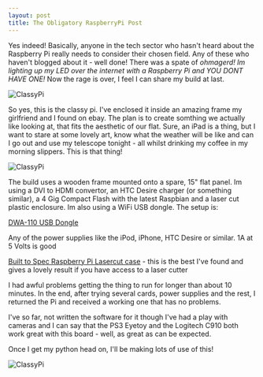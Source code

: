 ```yaml
---
layout: post
title: The Obligatory RaspberryPi Post
---
```


Yes indeed! Basically, anyone in the tech sector who hasn't heard about the
Raspberry Pi really needs to consider their chosen field. Any of these who
haven't blogged about it - well done! There was a spate of *ohmagerd! Im
lighting up my LED over the internet with a Raspberry Pi and YOU DONT HAVE
ONE!* Now the rage is over, I feel I can share my build at last.

![ClassyPi](http://farm9.staticflickr.com/8318/8057935192_d7b0f8d261.jpg)

So yes, this is the classy pi. I've enclosed it inside an amazing frame my
girlfriend and I found on ebay. The plan is to create somthing we actually like
looking at, that fits the aesthetic of our flat. Sure, an iPad is a thing, but
I want to stare at some lovely art, know what the weather will be like and can
I go out and use my telescope tonight - all whilst drinking my coffee in my
morning slippers. This is that thing!

![ClassyPi](http://farm9.staticflickr.com/8317/8057914793_e0817c8b87.jpg)

The build uses a wooden frame mounted onto a spare, 15" flat panel. Im using a
DVI to HDMI convertor, an HTC Desire charger (or something similar), a 4 Gig
Compact Flash with the latest Raspbian and a laser cut plastic enclosure. Im
also using a WiFi USB dongle. The setup is:
 
[DWA-110 USB Dongle](http://elinux.org/RPi_VerifiedPeripherals#Working_USB_Wifi_Adapters)
 
 Any of the power supplies like the iPod, iPhone, HTC Desire or similar. 1A at 5 Volts is good

[Built to Spec Raspberry Pi Lasercut case](http://www.thingiverse.com/thing:25100) - this is the best I've found
and gives a lovely result if you have access to a laser cutter

I had awful problems getting the thing to run for longer than about 10 minutes.
In the end, after trying several cards, power supplies and the rest, I returned
the Pi and received a working one that has no problems.

I've so far, not written the software for it though I've had a play with
cameras and I can say that the PS3 Eyetoy and the Logitech C910 both work great
with this board - well, as great as can be expected. 

Once I get my python head on, I'll be making lots of use of this!

![ClassyPi](http://farm9.staticflickr.com/8315/8057942754_7ccbae0a23.jpg)